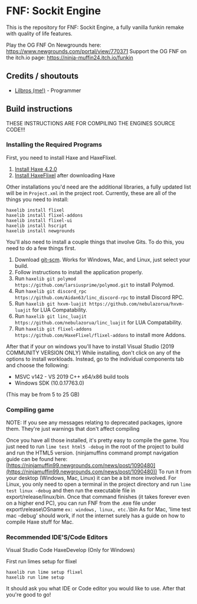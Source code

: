 # FNF: Sockit Engine

This is the repository for FNF: Sockit Engine, a fully vanilla funkin remake with quality of life features.

Play the OG FNF On Newgrounds here: https://www.newgrounds.com/portal/view/770371
Support  the OG FNF on the itch.io page: https://ninja-muffin24.itch.io/funkin

## Credits / shoutouts

- [Lilbros (me!)](https://twitter.com/LilbrosD) - Programmer

## Build instructions

THESE INSTRUCTIONS ARE FOR COMPILING THE ENGINES SOURCE CODE!!!

### Installing the Required Programs

First, you need to install Haxe and HaxeFlixel. 
1. [Install Haxe 4.2.0](https://haxe.org/download/version/4.2.0/)
2. [Install HaxeFlixel](https://haxeflixel.com/documentation/install-haxeflixel/) after downloading Haxe

Other installations you'd need are the additional libraries, a fully updated list will be in `Project.xml` in the project root. Currently, these are all of the things you need to install:
```
haxelib install flixel
haxelib install flixel-addons
haxelib install flixel-ui
haxelib install hscript
haxelib install newgrounds
```

You'll also need to install a couple things that involve Gits. To do this, you need to do a few things first.
1. Download [git-scm](https://git-scm.com/downloads). Works for Windows, Mac, and Linux, just select your build.
2. Follow instructions to install the application properly.
3. Run `haxelib git polymod https://github.com/larsiusprime/polymod.git` to install Polymod.
4. Run `haxelib git discord_rpc https://github.com/Aidan63/linc_discord-rpc` to install Discord RPC.
5. Run `haxelib git hxvm-luajit https://github.com/nebulazorua/hxvm-luajit` for LUA Compatability.
6. Run `haxelib git linc_luajit https://github.com/nebulazorua/linc_luajit` for LUA Compatability.
7. Run `haxelib git flixel-addons https://github.com/HaxeFlixel/flixel-addons` to install more Addons.

After that if your on windows you'll have to install Visual Studio (2019 COMMUNITY VERSION ONLY) While installing, don't click on any of the options to install workloads. Instead, go to the individual components tab and choose the following:
* MSVC v142 - VS 2019 C++ x64/x86 build tools
* Windows SDK (10.0.17763.0)

(This may be from 5 to 25 GB)

### Compiling game
NOTE: If you see any messages relating to deprecated packages, ignore them. They're just warnings that don't affect compiling

Once you have all those installed, it's pretty easy to compile the game. You just need to run `lime test html5 -debug` in the root of the project to build and run the HTML5 version. (ninjamuffins command prompt navigation guide can be found here: [https://ninjamuffin99.newgrounds.com/news/post/1090480](https://ninjamuffin99.newgrounds.com/news/post/1090480))
To run it from your desktop (Windows, Mac, Linux) it can be a bit more involved. For Linux, you only need to open a terminal in the project directory and run `lime test linux -debug` and then run the executable file in export/release/linux/bin. Once that command finishes (it takes forever even on a higher end PC), you can run FNF from the .exe file under export\release\OSname `ex: windows, linux, etc.`\bin
As for Mac, 'lime test mac -debug' should work, if not the internet surely has a guide on how to compile Haxe stuff for Mac.

### Recommended	IDE'S/Code Editors

Visual Studio Code
HaxeDevelop (Only for Windows)

First run limes setup for flixel
```
haxelib run lime setup flixel
haxelib run lime setup
```
It should ask you what IDE or Code editor you would like to use.
After that you're good to go!